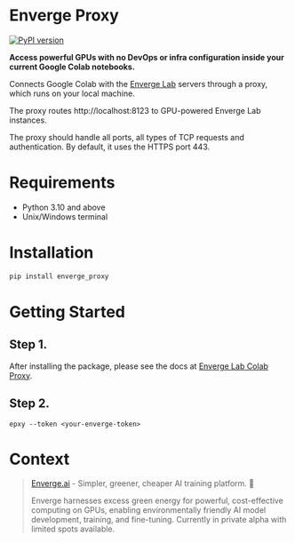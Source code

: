# Enverge Proxy

[![PyPI version](https://img.shields.io/pypi/v/enverge_proxy)](https://pypi.org/project/enverge_proxy/)

**Access powerful GPUs with no DevOps or infra configuration inside your current Google Colab notebooks.**

Connects Google Colab with the [Enverge Lab](https://lab.enverge.ai/signup?src=pypi) servers through a proxy, which runs on your local machine.

The proxy routes http://localhost:8123 to GPU-powered Enverge Lab instances.

The proxy should handle all ports, all types of TCP requests and authentication. By default, it uses the HTTPS port 443.

# Requirements

- Python 3.10 and above
- Unix/Windows terminal

# Installation

```bash
pip install enverge_proxy
```

# Getting Started

## Step 1.

After installing the package, please see the docs at [Enverge Lab Colab Proxy](https://lab.enverge.ai/docs/colab-proxy/?source=pypi).

## Step 2.

```
epxy --token <your-enverge-token>
```

# Context

> [Enverge.ai](https://enverge.ai) - Simpler, greener, cheaper AI training platform. 🌱
>
> Enverge harnesses excess green energy for powerful, cost-effective computing on GPUs, enabling environmentally friendly AI model development, training, and fine-tuning. Currently in private alpha with limited spots available.